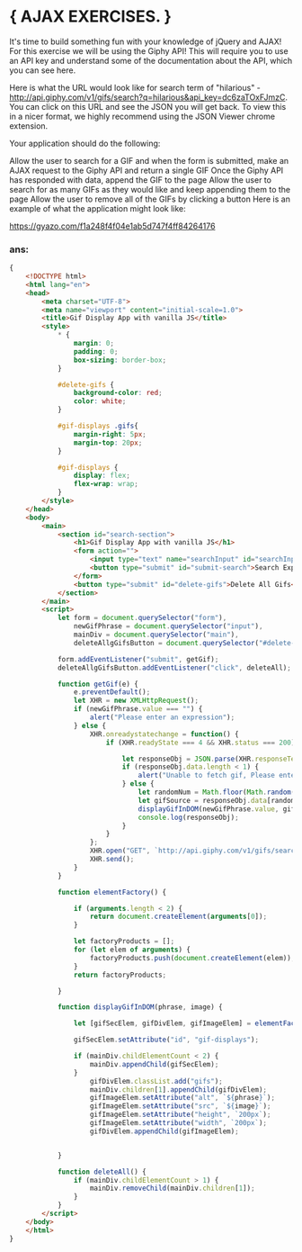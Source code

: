 # { AJAX EXERCISES. }

It's time to build something fun with your knowledge of jQuery and AJAX! For this exercise we will be using the Giphy API! This will require you to use an API key and understand some of the documentation about the API, which you can see here.

Here is what the URL would look like for search term of "hilarious" - http://api.giphy.com/v1/gifs/search?q=hilarious&api_key=dc6zaTOxFJmzC. You can click on this URL and see the JSON you will get back. To view this in a nicer format, we highly recommend using the JSON Viewer chrome extension.

Your application should do the following:

Allow the user to search for a GIF and when the form is submitted, make an AJAX request to the Giphy API and return a single GIF
Once the Giphy API has responded with data, append the GIF to the page
Allow the user to search for as many GIFs as they would like and keep appending them to the page
Allow the user to remove all of the GIFs by clicking a button
Here is an example of what the application might look like:

https://gyazo.com/f1a248f4f04e1ab5d747f4ff84264176



### ans:
```html
{
    <!DOCTYPE html>
    <html lang="en">
    <head>
        <meta charset="UTF-8">
        <meta name="viewport" content="initial-scale=1.0">
        <title>Gif Display App with vanilla JS</title>
        <style>
            * {
                margin: 0;
                padding: 0;
                box-sizing: border-box;
            }

            #delete-gifs {
                background-color: red;
                color: white;
            }

            #gif-displays .gifs{
                margin-right: 5px;
                margin-top: 20px;
            }

            #gif-displays {
                display: flex;
                flex-wrap: wrap;
            }
        </style>
    </head>
    <body>
        <main>
            <section id="search-section">
                <h1>Gif Display App with vanilla JS</h1>
                <form action="">
                    <input type="text" name="searchInput" id="searchInput">
                    <button type="submit" id="submit-search">Search Expression</button>
                </form>
                <button type="submit" id="delete-gifs">Delete All Gifs</button>
            </section>
        </main>
        <script>
            let form = document.querySelector("form"),
                newGifPhrase = document.querySelector("input"),
                mainDiv = document.querySelector("main"),
                deleteAllgGifsButton = document.querySelector("#delete-gifs");

            form.addEventListener("submit", getGif);
            deleteAllgGifsButton.addEventListener("click", deleteAll);

            function getGif(e) {
                e.preventDefault();
                let XHR = new XMLHttpRequest();
                if (newGifPhrase.value === "") {
                    alert("Please enter an expression");
                } else {
                    XHR.onreadystatechange = function() {
                        if (XHR.readyState === 4 && XHR.status === 200) {

                            let responseObj = JSON.parse(XHR.responseText);
                            if (responseObj.data.length < 1) {
                                alert("Unable to fetch gif, Please enter another expression");
                            } else {
                                let randomNum = Math.floor(Math.random() * 50);
                                let gifSource = responseObj.data[randomNum].images.original.url;
                                displayGifInDOM(newGifPhrase.value, gifSource);
                                console.log(responseObj);
                            }
                        }
                    };
                    XHR.open("GET", `http://api.giphy.com/v1/gifs/search?q=${newGifPhrase.value}&api_key=guHXsN0bwpEyzbxRosmqk04IhcPpjI7k`);
                    XHR.send();    
                }
            }

            function elementFactory() {

                if (arguments.length < 2) {
                    return document.createElement(arguments[0]);
                }

                let factoryProducts = [];
                for (let elem of arguments) {
                    factoryProducts.push(document.createElement(elem));
                }
                return factoryProducts;

            }

            function displayGifInDOM(phrase, image) {

                let [gifSecElem, gifDivElem, gifImageElem] = elementFactory("section", "div", "img");

                gifSecElem.setAttribute("id", "gif-displays");

                if (mainDiv.childElementCount < 2) {
                    mainDiv.appendChild(gifSecElem);
                }
                    gifDivElem.classList.add("gifs");
                    mainDiv.children[1].appendChild(gifDivElem);
                    gifImageElem.setAttribute("alt", `${phrase}`);
                    gifImageElem.setAttribute("src", `${image}`);
                    gifImageElem.setAttribute("height", `200px`);
                    gifImageElem.setAttribute("width", `200px`);
                    gifDivElem.appendChild(gifImageElem);


            }

            function deleteAll() {
                if (mainDiv.childElementCount > 1) {
                    mainDiv.removeChild(mainDiv.children[1]);
                }
            }
        </script>
    </body>
    </html>
}
```